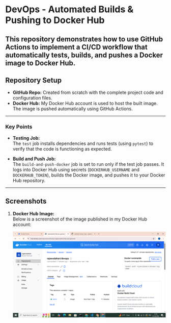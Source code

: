 # DevOps - Automated Builds & Pushing to Docker Hub

This repository demonstrates how to use GitHub Actions to implement a CI/CD workflow that automatically tests, builds, and pushes a Docker image to Docker Hub.
---

## Repository Setup

- **GitHub Repo:** Created from scratch with the complete project code and configuration files.
- **Docker Hub:** My Docker Hub account is used to host the built image. The image is pushed automatically using GitHub Actions.

---

### Key Points

- **Testing Job:**  
  The `test` job installs dependencies and runs tests (using `pytest`) to verify that the code is functioning as expected.

- **Build and Push Job:**  
  The `build-and-push-docker` job is set to run only if the test job passes. It logs into Docker Hub using secrets (`DOCKERHUB_USERNAME` and `DOCKERHUB_TOKEN`), builds the Docker image, and pushes it to your Docker Hub repository.
---

## Screenshots

1. **Docker Hub Image:**  
   Below is a screenshot of the image published in my Docker Hub account:

   ![Docker Hub Image Screenshot](images/Screenshot.png)